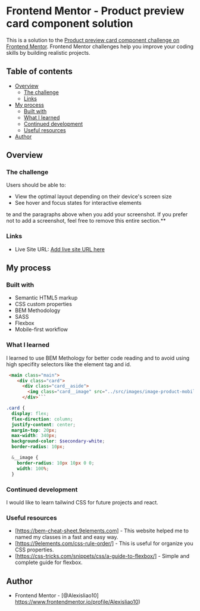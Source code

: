 # Frontend Mentor - Product preview card component solution

This is a solution to the [Product preview card component challenge on Frontend Mentor](https://www.frontendmentor.io/challenges/product-preview-card-component-GO7UmttRfa). Frontend Mentor challenges help you improve your coding skills by building realistic projects. 

## Table of contents

- [Overview](#overview)
  - [The challenge](#the-challenge)
  - [Links](#links)
- [My process](#my-process)
  - [Built with](#built-with)
  - [What I learned](#what-i-learned)
  - [Continued development](#continued-development)
  - [Useful resources](#useful-resources)
- [Author](#author)

## Overview

### The challenge

Users should be able to:

- View the optimal layout depending on their device's screen size
- See hover and focus states for interactive elements

te and the paragraphs above when you add your screenshot. If you prefer not to add a screenshot, feel free to remove this entire section.**

### Links

- Live Site URL: [Add live site URL here](https://your-live-site-url.com)

## My process

### Built with

- Semantic HTML5 markup
- CSS custom properties
- BEM Methodology
- SASS
- Flexbox
- Mobile-first workflow

### What I learned

I learned to use BEM Methology for better code reading and to avoid using high specifity selectors like the element tag and id.

```html
 <main class="main">
    <div class="card">
      <div class="card__aside">
        <img class="card__image" src="../src/images/image-product-mobile.jpg" alt="Gabrielle Chanel">
      </div>```
```
```scss
.card {
  display: flex;
  flex-direction: column;
  justify-content: center;
  margin-top: 20px;
  max-width: 340px;
  background-color: $secondary-white;
  border-radius: 10px;

  &__image {
    border-radius: 10px 10px 0 0;
    width: 100%;
  }
```

### Continued development

I would like to learn tailwind CSS for future projects and react.

### Useful resources

- [https://bem-cheat-sheet.9elements.com] - This website helped me to named my classes in a fast and easy way.
- [https://9elements.com/css-rule-order/] - This is useful for organize you CSS properties.
- [https://css-tricks.com/snippets/css/a-guide-to-flexbox/] - Simple and complete guide for flexbox.

## Author

- Frontend Mentor - [@Alexisliao10] https://www.frontendmentor.io/profile/Alexisliao10)
